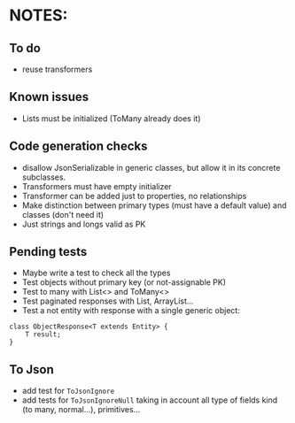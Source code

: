 # NOTES:

## To do
- reuse transformers

## Known issues
- Lists must be initialized (ToMany already does it)

## Code generation checks
- disallow JsonSerializable in generic classes, but allow it in its concrete subclasses.
- Transformers must have empty initializer
- Transformer can be added just to properties, no relationships
- Make distinction between primary types (must have a default value) and classes (don't need it)
- Just strings and longs valid as PK

## Pending tests
- Maybe write a test to check all the types
- Test objects without primary key (or not-assignable PK)
- Test to many with List<> and ToMany<>
- Test paginated responses with List, ArrayList...
- Test a not entity with response with a single generic object:

```
class ObjectResponse<T extends Entity> {
    T result;
}
```

## To Json
- add test for `ToJsonIgnore`
- add tests for `ToJsonIgnoreNull` taking in account all type of fields kind (to many, normal...), primitives...
